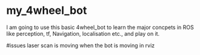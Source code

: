 # my_4wheel_bot

I am going to use this basic 4wheel_bot to learn the major concpets in ROS like perception, tf, Navigation, localisation etc., and play on it.


#issues
laser scan is moving when the bot is moving in rviz

